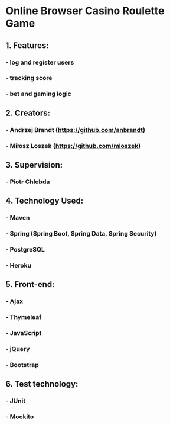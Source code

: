 # Online Browser Casino Roulette Game
## 1. Features:
### - log and register users
### - tracking score
### - bet and gaming logic
## 2. Creators:
### - Andrzej Brandt (https://github.com/anbrandt)
### - Miłosz Loszek (https://github.com/mloszek)
## 3. Supervision:
### - Piotr Chlebda
## 4. Technology Used:
### - Maven
### - Spring (Spring Boot, Spring Data, Spring Security)
### - PostgreSQL
### - Heroku
## 5. Front-end:
### - Ajax
### - Thymeleaf
### - JavaScript
### - jQuery
### - Bootstrap
## 6. Test technology:
### - JUnit
### - Mockito
